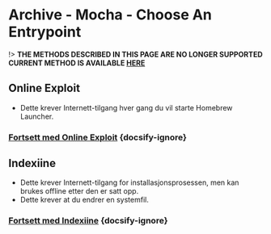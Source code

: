 # Archive - Mocha - Choose An Entrypoint

!> **THE METHODS DESCRIBED IN THIS PAGE ARE NO LONGER SUPPORTED**  
**CURRENT METHOD IS AVAILABLE [HERE](../../introduction)**

## Online Exploit

- Dette krever Internett-tilgang hver gang du vil starte Homebrew Launcher.

### [**Fortsett med Online Exploit**](online-exploit/sd-preparation) {docsify-ignore}

## Indexiine

- Dette krever Internett-tilgang for installasjonsprosessen, men kan brukes offline etter den er satt opp.
- Dette krever at du endrer en systemfil.

### [**Fortsett med Indexiine**](indexiine/sd-preparation) {docsify-ignore}